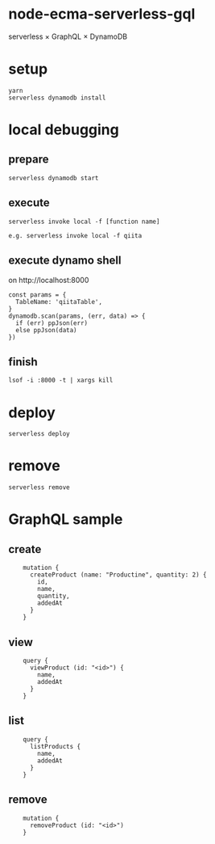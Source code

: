 # node-ecma-serverless-gql
serverless × GraphQL × DynamoDB

# setup
```
yarn
serverless dynamodb install
```

# local debugging
## prepare
```
serverless dynamodb start
```

## execute
```
serverless invoke local -f [function name]

e.g. serverless invoke local -f qiita
```


## execute dynamo shell
on http://localhost:8000

```
const params = {
  TableName: 'qiitaTable',
}
dynamodb.scan(params, (err, data) => {
  if (err) ppJson(err)
  else ppJson(data)
})
```

## finish
```
lsof -i :8000 -t | xargs kill
```


# deploy
```
serverless deploy
```

# remove
```
serverless remove
```

# GraphQL sample
## create
```
    mutation {
      createProduct (name: "Productine", quantity: 2) {
        id,
        name,
        quantity,
        addedAt
      }
    }
```

## view
```
    query {
      viewProduct (id: "<id>") {
        name,
        addedAt
      }
    }
```

## list
```
    query {
      listProducts {
        name,
        addedAt
      }
    }
```

## remove
```
    mutation {
      removeProduct (id: "<id>")
    }
```
